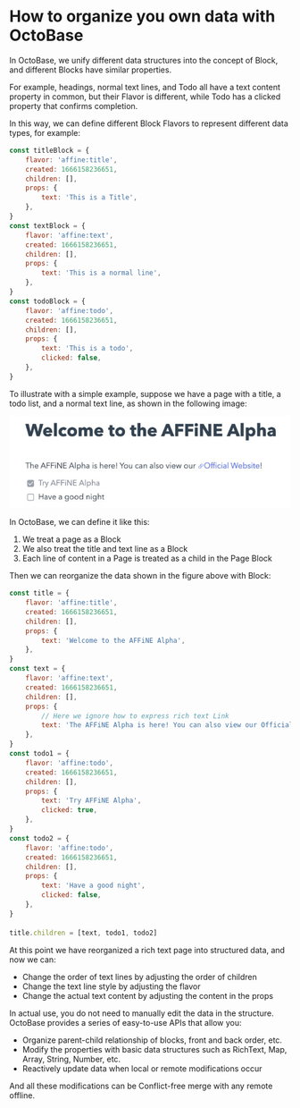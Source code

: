 # How to organize you own data with OctoBase

In OctoBase, we unify different data structures into the concept of Block, and different Blocks have similar properties.

For example, headings, normal text lines, and Todo all have a text content property in common, but their Flavor is different, while Todo has a clicked property that confirms completion.

In this way, we can define different Block Flavors to represent different data types, for example:

```js
const titleBlock = {
	flavor: 'affine:title',
	created: 1666158236651,
	children: [],
	props: {
		text: 'This is a Title',
	},
}
const textBlock = {
	flavor: 'affine:text',
	created: 1666158236651,
	children: [],
	props: {
		text: 'This is a normal line',
	},
}
const todoBlock = {
	flavor: 'affine:todo',
	created: 1666158236651,
	children: [],
	props: {
		text: 'This is a todo',
		clicked: false,
	},
}
```

To illustrate with a simple example, suppose we have a page with a title, a todo list, and a normal text line, as shown in the following image:

![block structure to view](./assets/how_to_organize_your_data_1.jpg)

In OctoBase, we can define it like this:

1. We treat a page as a Block
2. We also treat the title and text line as a Block
3. Each line of content in a Page is treated as a child in the Page Block

Then we can reorganize the data shown in the figure above with Block:

```js
const title = {
	flavor: 'affine:title',
	created: 1666158236651,
	children: [],
	props: {
		text: 'Welcome to the AFFiNE Alpha',
	},
}
const text = {
	flavor: 'affine:text',
	created: 1666158236651,
	children: [],
	props: {
		// Here we ignore how to express rich text Link
		text: 'The AFFiNE Alpha is here! You can also view our Official Website!',
	},
}
const todo1 = {
	flavor: 'affine:todo',
	created: 1666158236651,
	children: [],
	props: {
		text: 'Try AFFiNE Alpha',
		clicked: true,
	},
}
const todo2 = {
	flavor: 'affine:todo',
	created: 1666158236651,
	children: [],
	props: {
		text: 'Have a good night',
		clicked: false,
	},
}

title.children = [text, todo1, todo2]
```

At this point we have reorganized a rich text page into structured data, and now we can:

-   Change the order of text lines by adjusting the order of children
-   Change the text line style by adjusting the flavor
-   Change the actual text content by adjusting the content in the props

In actual use, you do not need to manually edit the data in the structure. OctoBase provides a series of easy-to-use APIs that allow you:

-   Organize parent-child relationship of blocks, front and back order, etc.
-   Modify the properties with basic data structures such as RichText, Map, Array, String, Number, etc.
-   Reactively update data when local or remote modifications occur

And all these modifications can be Conflict-free merge with any remote offline.
